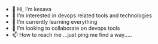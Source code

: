 - 👋 Hi, I’m kesava
- 👀 I’m interested in devops related tools and technologies 
- 🌱 I’m currently learning everything 
- 💞️ I’m looking to collaborate on devops tools
- 📫 How to reach me ...just ping me find a way.....

<!---
chedevops57/chedevops57 is a ✨ special ✨ repository because its `README.md` (this file) appears on your GitHub profile.
You can click the Preview link to take a look at your changes.
--->
